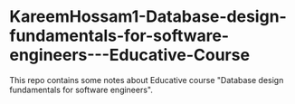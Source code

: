 # KareemHossam1-Database-design-fundamentals-for-software-engineers---Educative-Course
This repo contains some notes about Educative course "Database design fundamentals for software engineers".
